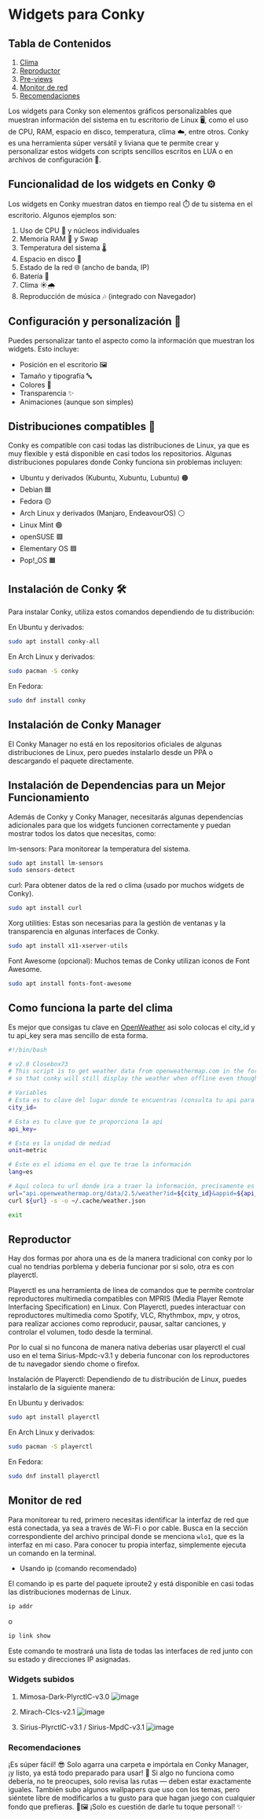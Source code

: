 # Widgets para Conky

## Tabla de Contenidos

1. [Clima](#Como-funciona-la-parte-del-clima)
2. [Reproductor](#Reproductor)
3. [Pre-views](#Widgets-subidos)
4. [Monitor de red](#Monitor-de-red)
5. [Recomendaciones](#Recomendaciones)


Los widgets para Conky son elementos gráficos personalizables que muestran información del sistema en tu 
escritorio de Linux 🖥️, como el uso de CPU, RAM, espacio en disco, temperatura, clima ☁️, entre otros. Conky 
es una herramienta súper versátil y liviana que te permite crear y personalizar estos widgets con scripts 
sencillos escritos en LUA o en archivos de configuración 📜.

## Funcionalidad de los widgets en Conky ⚙️

Los widgets en Conky muestran datos en tiempo real ⏱️ de tu sistema en el escritorio. Algunos ejemplos son:

1. Uso de CPU 🧠 y núcleos individuales
2. Memoria RAM 💾 y Swap
3. Temperatura del sistema 🌡️
4. Espacio en disco 💽
5. Estado de la red 🌐 (ancho de banda, IP)
6. Batería 🔋
7. Clima ☀🌧️
8. Reproducción de música 🎶 (integrado con Navegador)

## Configuración y personalización 🎨
Puedes personalizar tanto el aspecto como la información que muestran los widgets. Esto incluye:

- Posición en el escritorio 🖼️
- Tamaño y tipografía 🔤
- Colores 🎨
- Transparencia ✨
- Animaciones (aunque son simples)

## Distribuciones compatibles 🐧
Conky es compatible con casi todas las distribuciones de Linux, ya que es muy flexible y está disponible en casi todos los repositorios. Algunas distribuciones populares donde Conky funciona sin problemas incluyen:

- Ubuntu y derivados (Kubuntu, Xubuntu, Lubuntu) 🟠
- Debian 🟦
- Fedora 🟡
- Arch Linux y derivados (Manjaro, EndeavourOS) ⚪
- Linux Mint 🟢
- openSUSE 🟩
- Elementary OS 🟦
- Pop!_OS 🟧

## Instalación de Conky 🛠️
Para instalar Conky, utiliza estos comandos dependiendo de tu distribución:

En Ubuntu y derivados:

```bash
sudo apt install conky-all
```

En Arch Linux y derivados:
```bash
sudo pacman -S conky
```

En Fedora:
```bash
sudo dnf install conky
```

## Instalación de Conky Manager
El Conky Manager no está en los repositorios oficiales de algunas distribuciones de Linux, pero puedes instalarlo desde un PPA o descargando el paquete directamente.

## Instalación de Dependencias para un Mejor Funcionamiento
Además de Conky y Conky Manager, necesitarás algunas dependencias adicionales para que los widgets funcionen correctamente y puedan mostrar todos los datos que necesitas, como:

lm-sensors: Para monitorear la temperatura del sistema.
```bash
sudo apt install lm-sensors
sudo sensors-detect
```

curl: Para obtener datos de la red o clima (usado por muchos widgets de Conky).
```bash
sudo apt install curl
```

Xorg utilities: Estas son necesarias para la gestión de ventanas y la transparencia en algunas interfaces de Conky.
```bash
sudo apt install x11-xserver-utils
```

Font Awesome (opcional): Muchos temas de Conky utilizan iconos de Font Awesome.
```bash
sudo apt install fonts-font-awesome
```

## Como funciona la parte del clima
Es mejor que consigas tu clave en [OpenWeather](https://openweathermap.org/) asi solo colocas el city_id y tu api_key
sera mas sencillo de esta forma.

```bash
#!/bin/bash

# v2.0 Closebox73
# This script is to get weather data from openweathermap.com in the form of a json file
# so that conky will still display the weather when offline even though it doesn't up to date

# Variables
# Esta es tu clave del lugar donde te encuentras (consulta tu api para saber la tuya)
city_id=

# Esta es tu clave que te proporciona la api
api_key=

# Esta es la unidad de mediad
unit=metric

# Este es el idioma en el que te trae la información
lang=es

# Aquí coloca tu url donde ira a traer la información, precisamente es de donde obtuviste tu código
url="api.openweathermap.org/data/2.5/weather?id=${city_id}&appid=${api_key}&cnt=5&units=${unit}&lang=${lang}"
curl ${url} -s -o ~/.cache/weather.json

exit
```

## Reproductor
Hay dos formas por ahora una es de la manera tradicional con conky por lo cual no tendrias porblema y deberia funcionar por si solo,
otra es con playerctl.

Playerctl es una herramienta de línea de comandos que te permite controlar reproductores multimedia compatibles con MPRIS 
(Media Player Remote Interfacing Specification) en Linux. Con Playerctl, puedes interactuar con reproductores multimedia 
como Spotify, VLC, Rhythmbox, mpv, y otros, para realizar acciones como reproducir, pausar, saltar canciones, y controlar 
el volumen, todo desde la terminal.

Por lo cual si no funcona de manera nativa deberias usar playerctl el cual uso en el tema Sirius-Mpdc-v3.1 y deberia funconar
con los reproductores de tu navegador siendo chome o firefox.

Instalación de Playerctl:
Dependiendo de tu distribución de Linux, puedes instalarlo de la siguiente manera:

En Ubuntu y derivados:
```bash
sudo apt install playerctl
```

En Arch Linux y derivados:
```bash
sudo pacman -S playerctl
```

En Fedora:
```bash
sudo dnf install playerctl
```

## Monitor de red
Para monitorear tu red, primero necesitas identificar la interfaz de red que está conectada, 
ya sea a través de Wi-Fi o por cable. Busca en la sección correspondiente del archivo principal 
donde se menciona `wlo1`, que es la interfaz en mi caso. Para conocer tu propia interfaz, 
simplemente ejecuta un comando en la terminal.

- Usando ip (comando recomendado)
  
El comando ip es parte del paquete iproute2 y está disponible en casi todas las distribuciones modernas de Linux.

```bash
ip addr
```
o

```bash
ip link show
```
Este comando te mostrará una lista de todas las interfaces de red junto con su estado y direcciones IP asignadas.

### Widgets subidos
1. Mimosa-Dark-PlyrctlC-v3.0
![image](https://github.com/user-attachments/assets/3cc47956-1f10-4b85-af2d-ea207c9968b8)

2. Mirach-Clcs-v2.1
![image](https://github.com/user-attachments/assets/2659c795-4290-46ab-bcea-70ff6a904b62)

3. Sirius-PlyrctlC-v3.1 / Sirius-MpdC-v3.1
![image](https://github.com/user-attachments/assets/99450a91-9d65-4b34-9d4c-eb246efc670d)

### Recomendaciones
¡Es súper fácil! 😎 Solo agarra una carpeta e impórtala en Conky Manager, ¡y listo, ya está todo preparado para usar! 🚀 Si algo no funciona como debería, no te preocupes, solo revisa las rutas — deben estar exactamente iguales. También subo algunos wallpapers que uso con los temas, pero siéntete libre de modificarlos a tu gusto para que hagan juego con cualquier fondo que prefieras. 🎨🖼️ ¡Solo es cuestión de darle tu toque personal! ✨


